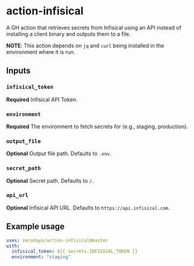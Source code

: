 # action-infisical

A GH action that retrieves secrets from Infisical using an API instead of installing a client binary and outputs them to a file.

**NOTE**: This action depends on `jq` and `curl` being installed in the environment where it is run.

## Inputs

### `infisical_token`

**Required** Infisical API Token.

### `environment`

**Required** The environment to fetch secrets for (e.g., staging, production).

### `output_file`

**Optional** Output file path. Defaults to `.env`.

### `secret_path`

**Optional** Secret path. Defaults to `/`.

### `api_url`

**Optional** Infisical API URL. Defaults to `https://api.infisical.com`.

## Example usage

```yaml
uses: zerodays/action-infisical@master
with:
  infisical_token: ${{ secrets.INFISICAL_TOKEN }}
  environment: "staging"
```
